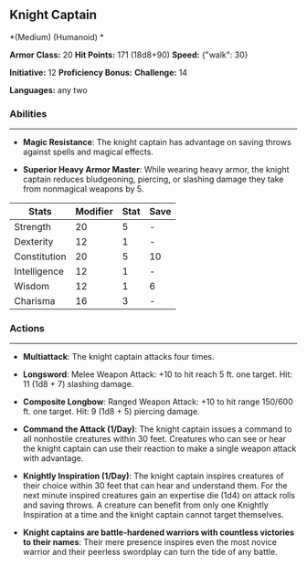 ## Knight Captain
*(Medium) (Humanoid) *

**Armor Class:** 20
**Hit Points:** 171 (18d8+90)
**Speed:** {"walk": 30}

**Initiative:** 12
**Proficiency Bonus:**
**Challenge:** 14

**Languages:** any two

### Abilities
 --- 
- **Magic Resistance**: The knight captain has advantage on saving throws against spells and magical effects.

- **Superior Heavy Armor Master**: While wearing heavy armor, the knight captain reduces bludgeoning, piercing, or slashing damage they take from nonmagical weapons by 5.



| Stats | Modifier | Stat | Save
| ---- | ---- | ---- | ---- |
| Strength | 20 | 5 | - |
| Dexterity | 12 | 1 | - |
| Constitution | 20 | 5 | 10 |
| Intelligence | 12 | 1 | - |
| Wisdom | 12 | 1 | 6 |
| Charisma | 16 | 3 | - |

### Actions
 --- 
- **Multiattack**: The knight captain attacks four times.

- **Longsword**: Melee Weapon Attack: +10 to hit  reach 5 ft.  one target. Hit: 11 (1d8 + 7) slashing damage.

- **Composite Longbow**: Ranged Weapon Attack: +10 to hit  range 150/600 ft.  one target. Hit: 9 (1d8 + 5) piercing damage.

- **Command the Attack (1/Day)**: The knight captain issues a command to all nonhostile creatures within 30 feet. Creatures who can see or hear the knight captain can use their reaction to make a single weapon attack with advantage.

- **Knightly Inspiration (1/Day)**: The knight captain inspires creatures of their choice within 30 feet that can hear and understand them. For the next minute  inspired creatures gain an expertise die (1d4) on attack rolls and saving throws. A creature can benefit from only one Knightly Inspiration at a time  and the knight captain cannot target themselves.

- **Knight captains are battle-hardened warriors with countless victories to their names**: Their mere presence inspires even the most novice warrior  and their peerless swordplay can turn the tide of any battle.

